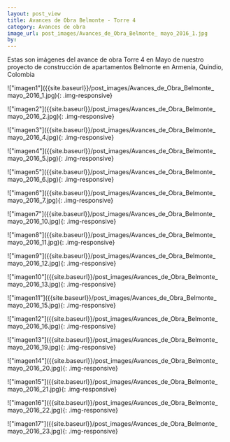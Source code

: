 ```yaml
---
layout: post_view
title: Avances de Obra Belmonte - Torre 4
category: Avances de obra
image_url: post_images/Avances_de_Obra_Belmonte_ mayo_2016_1.jpg
by:
---
```


Estas son imágenes del avance de obra Torre 4 en Mayo de nuestro proyecto de construcción de apartamentos Belmonte en Armenia, Quindio, Colombia


!["imagen1"]({{site.baseurl}}/post_images/Avances_de_Obra_Belmonte_ mayo_2016_1.jpg){: .img-responsive}

!["imagen2"]({{site.baseurl}}/post_images/Avances_de_Obra_Belmonte_ mayo_2016_2.jpg){: .img-responsive}

!["imagen3"]({{site.baseurl}}/post_images/Avances_de_Obra_Belmonte_ mayo_2016_4.jpg){: .img-responsive}

!["imagen4"]({{site.baseurl}}/post_images/Avances_de_Obra_Belmonte_ mayo_2016_5.jpg){: .img-responsive}

!["imagen5"]({{site.baseurl}}/post_images/Avances_de_Obra_Belmonte_ mayo_2016_6.jpg){: .img-responsive}

!["imagen6"]({{site.baseurl}}/post_images/Avances_de_Obra_Belmonte_ mayo_2016_7.jpg){: .img-responsive}

!["imagen7"]({{site.baseurl}}/post_images/Avances_de_Obra_Belmonte_ mayo_2016_10.jpg){: .img-responsive}

!["imagen8"]({{site.baseurl}}/post_images/Avances_de_Obra_Belmonte_ mayo_2016_11.jpg){: .img-responsive}

!["imagen9"]({{site.baseurl}}/post_images/Avances_de_Obra_Belmonte_ mayo_2016_12.jpg){: .img-responsive}

!["imagen10"]({{site.baseurl}}/post_images/Avances_de_Obra_Belmonte_ mayo_2016_13.jpg){: .img-responsive}

!["imagen11"]({{site.baseurl}}/post_images/Avances_de_Obra_Belmonte_ mayo_2016_15.jpg){: .img-responsive}

!["imagen12"]({{site.baseurl}}/post_images/Avances_de_Obra_Belmonte_ mayo_2016_16.jpg){: .img-responsive}

!["imagen13"]({{site.baseurl}}/post_images/Avances_de_Obra_Belmonte_ mayo_2016_19.jpg){: .img-responsive}

!["imagen14"]({{site.baseurl}}/post_images/Avances_de_Obra_Belmonte_ mayo_2016_20.jpg){: .img-responsive}

!["imagen15"]({{site.baseurl}}/post_images/Avances_de_Obra_Belmonte_ mayo_2016_21.jpg){: .img-responsive}

!["imagen16"]({{site.baseurl}}/post_images/Avances_de_Obra_Belmonte_ mayo_2016_22.jpg){: .img-responsive}

!["imagen17"]({{site.baseurl}}/post_images/Avances_de_Obra_Belmonte_ mayo_2016_23.jpg){: .img-responsive}
